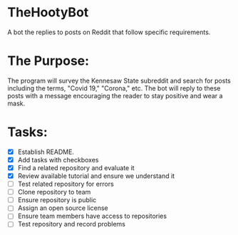# TheHootyBot
A bot the replies to posts on Reddit that follow specific requirements. 

# The Purpose:
The program will survey the Kennesaw State subreddit and search for posts including the terms, "Covid 19," "Corona," etc. The bot will reply to these posts with a message encouraging the reader to stay positive and wear a mask.


# Tasks:

- [x] Establish README.
- [x] Add tasks with checkboxes
- [x] Find a related repository and evaluate it
- [x] Review available tutorial and ensure we understand it
- [ ] Test related repository for errors
- [ ] Clone repository to team
- [ ] Ensure repository is public
- [ ] Assign an open source license
- [ ] Ensure team members have access to repositories
- [ ] Test repository and record problems
